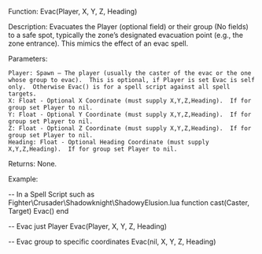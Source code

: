 Function: Evac(Player, X, Y, Z, Heading)

Description: Evacuates the Player (optional field) or their group (No fields) to a safe spot, typically the zone’s designated evacuation point (e.g., the zone entrance). This mimics the effect of an evac spell.

Parameters:

    Player: Spawn – The player (usually the caster of the evac or the one whose group to evac).  This is optional, if Player is set Evac is self only.  Otherwise Evac() is for a spell script against all spell targets.
    X: Float - Optional X Coordinate (must supply X,Y,Z,Heading).  If for group set Player to nil.
	Y: Float - Optional Y Coordinate (must supply X,Y,Z,Heading).  If for group set Player to nil.
	Z: Float - Optional Z Coordinate (must supply X,Y,Z,Heading).  If for group set Player to nil.
	Heading: Float - Optional Heading Coordinate (must supply X,Y,Z,Heading).  If for group set Player to nil.
	
Returns: None.

Example:

-- In a Spell Script such as Fighter\Crusader\Shadowknight\ShadowyElusion.lua
function cast(Caster, Target)
    Evac()
end

-- Evac just Player
Evac(Player, X, Y, Z, Heading)

-- Evac group to specific coordinates
Evac(nil, X, Y, Z, Heading)
